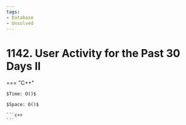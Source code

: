 ```yaml
---
tags:
- Database
- Unsolved
---
```



# 1142. User Activity for the Past 30 Days II

=== "C++"

    $Time: O()$

    $Space: O()$

    ```c++
    ```
